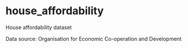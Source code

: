 # house_affordability
House affordability dataset


Data source: Organisation for Economic Co-operation and Development
